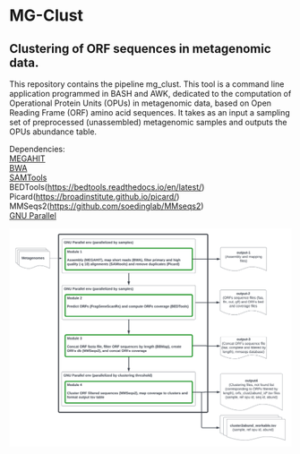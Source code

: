 # MG-Clust
## Clustering of ORF sequences in metagenomic data.
This repository contains the pipeline mg_clust. This tool is a command line application programmed in BASH and AWK, dedicated to the computation of Operational Protein Units (OPUs) in metagenomic data, based on Open Reading Frame (ORF) amino acid sequences. It takes as an input a sampling set of preprocessed (unassembled) metagenomic samples and outputs the OPUs abundance table.

Dependencies:  
[MEGAHIT](https://github.com/voutcn/megahit)  
[BWA](http://bio-bwa.sourceforge.net)  
[SAMTools](https://github.com/samtools/)  
BEDTools(https://bedtools.readthedocs.io/en/latest/)  
Picard(https://broadinstitute.github.io/picard/)  
MMSeqs2(https://github.com/soedinglab/MMseqs2)  
[GNU Parallel](https://www.gnu.org/software/parallel/)  

![MG-Clust workflow](./figures/MG-Clust.png)


